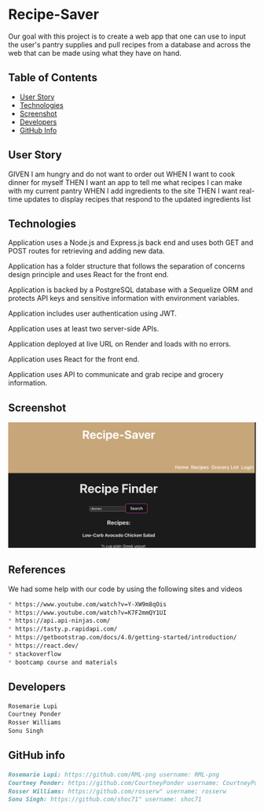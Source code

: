 # Recipe-Saver
Our goal with this project is to create a web app that one can use to input the user's pantry supplies and pull recipes from a database and across the web that can be made using what they have on hand.

## Table of Contents
- [User Story](#user-story)
- [Technologies](#technologies)
- [Screenshot](#screenshot)
- [Developers](#developers)
- [GitHub Info](#github-info)

## User Story
GIVEN I am hungry and do not want to order out
WHEN I want to cook dinner for myself
THEN I want an app to tell me what recipes I can make with my current pantry
WHEN I add ingredients to the site
THEN I want real-time updates to display recipes that respond to the updated ingredients list

## Technologies
Application uses a Node.js and Express.js back end and uses both GET and POST routes for retrieving and adding new data.

Application has a folder structure that follows the separation of concerns design principle and uses React for the front end.

Application is backed by a PostgreSQL database with a Sequelize ORM and protects API keys and sensitive information with environment variables.

Application includes user authentication using JWT.

Application uses at least two server-side APIs.

Application deployed at live URL on Render and loads with no errors.

Application uses React for the front end.

Application uses API to communicate and grab recipe and grocery information.

## Screenshot
![alt text](image.png)

## References
We had some help with our code by using the following sites and videos
```md
* https://www.youtube.com/watch?v=Y-XW9m8qOis
* https://www.youtube.com/watch?v=K7F2mmQY1UI
* https://api.api-ninjas.com/
* https://tasty.p.rapidapi.com/
* https://getbootstrap.com/docs/4.0/getting-started/introduction/
* https://react.dev/
* stackoverflow
* bootcamp course and materials
```

## Developers
```md
Rosemarie Lupi
Courtney Ponder
Rosser Williams
Sonu Singh
```

## GitHub info
```md
Rosemarie Lupi: https://github.com/RML-png username: RML-png
Courtney Ponder: https://github.com/CourtneyPonder username: CourtneyPonder
Rosser Williams: https://github.com/rosserw" username: rosserw
Sonu Singh: https://github.com/shoc71" username: shoc71
```